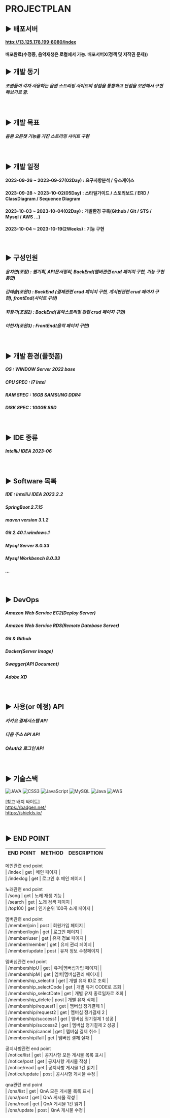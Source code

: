 PROJECTPLAN
=

## ▶️ 배포서버

#### http://13.125.178.199:8080/index
#### 배포완료(수정중, 음악재생은 로컬에서 가능. 배포서버X(정책 및 저작권 문제))


## ▶️ 개발 동기

##### 조원들이 각자 사용하는 음원 스트리밍 사이트의 장점을 통합하고 단점을 보완해서 구현해보기로 함.

<br/>

## ▶️ 개발 목표

##### 음원 오픈챗 기능을 가진 스트리밍 사이트 구현
<br/>

## ▶️ 개발 일정
#### 2023-09-26 ~ 2023-09-27(02Day) : 요구사항분석 / 유스케이스 
#### 2023-09-28 ~ 2023-10-02(05Day) : 스타일가이드 / 스토리보드 / ERD / ClassDiagram / Sequence Diagram
#### 2023-10-03 ~ 2023-10-04(02Day) : 개발환경 구축(Github / Git / STS / Mysql / AWS ...)
#### 2023-10-04 ~ 2023-10-19(2Weeks) : 기능 구현


<br/>

## ▶️ 구성인원 

##### 윤치연(조장)  : 웹기획, API문서정리, BackEnd(멤버관련 crud 페이지 구현, 기능 구현 통합)
##### 김예솔(조원1) : BackEnd (결제관련 crud 페이지 구현, 게시판관련 crud 페이지 구현), frontEnd(사이트 구성)
##### 최정기(조원2) : BackEnd(음악스트리밍 관련 crud 페이지 구현)
##### 이헌지(조원3) : FrontEnd(음악 페이지 구현)
<br/>

## ▶️ 개발 환경(플랫폼)

##### OS : WINDOW Server 2022 base
##### CPU SPEC : I7 Intel 
##### RAM SPEC : 16GB SAMSUNG DDR4
##### DISK SPEC : 100GB SSD 

<br/>

## ▶️ IDE 종류

##### IntelliJ IDEA 2023-06
<br/>

## ▶️ Software 목록

##### IDE : IntelliJ IDEA 2023.2.2
##### SpringBoot 2.7.15
##### maven version 3.1.2
##### Git 2.40.1.windows.1
##### Mysql Server 8.0.33
##### Mysql Workbench 8.0.33
##### ...
<br/>

## ▶️ DevOps 

##### Amazon Web Service EC2(Deploy Server)
##### Amazon Web Service RDS(Remote Datebase Server)
##### Git & Github
##### Docker(Server Image)
##### Swagger(API Document)
##### Adobe XD
<br/>



## ▶️ 사용(or 예정) API

##### 카카오 결제시스템 API
##### 다음 주소 API API
##### OAuth2 로그인 API

<br/>

## ▶️ 기술스택

![JAVA](https://img.shields.io/badge/html5-%23E34F26.svg?style=for-the-badge&logo=html5&logoColor=white)
![CSS3](https://img.shields.io/badge/css3-%231572B6.svg?style=for-the-badge&logo=css3&logoColor=white)
![JavaScript](https://img.shields.io/badge/javascript-%23323330.svg?style=for-the-badge&logo=javascript&logoColor=%23F7DF1E)
![MySQL](https://img.shields.io/badge/mysql-%2300f.svg?style=for-the-badge&logo=mysql&logoColor=white)
![Java](https://img.shields.io/badge/java-%23ED8B00.svg?style=for-the-badge&logo=java&logoColor=white)
![AWS](https://img.shields.io/badge/AWS-%23FF9900.svg?style=for-the-badge&logo=amazon-aws&logoColor=white)


[참고 배지 싸이트] <br/>
https://badgen.net/ <br/>
https://shields.io/


<br/>

## ▶️ END POINT 

|END POINT|METHOD|DESCRIPTION|
|------|---|---|

메인관련 end point <br/>
| /index     |  get  |  메인 페이지          | <br/>
| /indexlog  |  get  |  로그인 후 메인 페이지 | <br/>

노래관련 end point <br/>
| /song    |  get  |  노래 재생 기능            | <br/>
| /search  |  get  |  노래 검색 페이지          | <br/>
| /top100  |  get  |  인기순위 100곡 소개 페이지 | <br/>

멤버관련 end point <br/>
| /member/join    |  post  |  회원가입 페이지      | <br/>
| /member/login   |  get   |  로그인 페이지        | <br/>
| /member/user    |  get   |  유저 정보 페이지     | <br/>
| /member/member  |  get   |  유저 관리 페이지     | <br/>
| /member/update  |  post  |  유저 정보 수정페이지 | <br/>

멤버십관련 end point <br/>
| /membershipU            |  get   |  유저|멤버십가입 페이지|   | <br/>
| /membershipM            |  get   |  멤버|멤버십관리 페이지|   | <br/>
| /membership_selectId    |  get   |  개별 유저 ID로 조회      | <br/>
| /membership_selectCode  |  get   |  개별 유저 CODE로 조회    | <br/>
| /membership_selectDate  |  get   |  개별 유저 종료일자로 조회 | <br/>
| /membership_delete      |  post  |  개별 유저 삭제           | <br/>
| /membership/request1    |  get   |  멤버십 정기결제 1        | <br/>
| /membership/request2    |  get   |  멤버십 정기결제 2        | <br/>
| /membership/success1    |  get   |  멤버십 정기결제 1 성공    | <br/>
| /membership/success2    |  get   |  멤버십 정기결제 2 성공    | <br/>
| /membership/cancel      |  get   |  멤버십 결제 취소         | <br/>
| /membership/fail        |  get   |  멤버십 결제 실패         | <br/>

공지사항관련 end point <br/>
| /notice/list    |  get   |  공지사항 모든 게시물 목록 표시 | <br/>
| /notice/post    |  get   |  공지사항 게시물 작성          | <br/>
| /notice/read    |  get   |  공지사항 게시물 1건 읽기      | <br/>
| /notice/update  |  post  |  공시사항 게시물 수정          | <br/>
 
qna관련 end point <br/>
| /qna/list    |  get   |  QnA 모든 게시물 목록 표시 | <br/>
| /qna/post    |  get   |  QnA 게시물 작성          | <br/>
| /qna/read    |  get   |  QnA 게시물 1건 읽기      | <br/>
| /qna/update  |  post  |  QnA 게시물 수정          | <br/>
<br/> 







